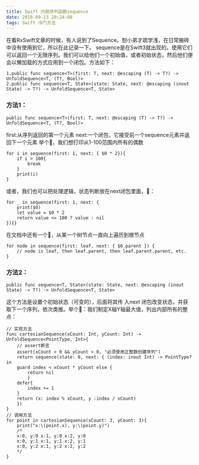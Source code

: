 ```yaml
---
title: Swift 内联序列函数sequence
date: 2018-09-13 20:24:08
tags: Swift 冷门方法
---
```

在看RxSwift文章的时候，有人说到了Sequence。恕小弟才疏学浅，在日常搬砖中没有使用到它，所以在此记录一下。 
sequence是在Swift3就出现的。使用它们可以返回一个无限序列。我们可以给他们一个初始值，或者初始状态，然后他们便会以懒加载的方式应用到一个闭包。方法如下：
```
1.public func sequence<T>(first: T, next: @escaping (T) -> T?) -> UnfoldSequence<T, (T?, Bool)>
2.public func sequence<T, State>(state: State, next: @escaping (inout State) -> T?) -> UnfoldSequence<T, State>
```
### 方法1：
```
public func sequence<T>(first: T, next: @escaping (T) -> T?) -> UnfoldSequence<T, (T?, Bool)>
```
first:从序列返回的第一个元素
next:一个闭包，它接受前一个sequence元素并返回下一个元素
举个🌰，我们想打印从1-100范围内所有的偶数
```
for i in sequence(first: 1, next: { $0 * 2}){
    if i > 100{
        break
    }
    print(i)
}
```
或者，我们也可以把处理逻辑，状态判断放在next闭包里面，🌰：
```
for _ in sequence(first: 1, next: {
    print($0)
    let value = $0 * 2
    return value <= 100 ? value : nil
}){}
```
在文档中还有一个🌰，从某一个树节点一直向上遍历到根节点
```
for node in sequence(first: leaf, next: { $0.parent }) {
    // node is leaf, then leaf.parent, then leaf.parent.parent, etc.
}
```
### 方法2：
```
public func sequence<T, State>(state: State, next: @escaping (inout State) -> T?) -> UnfoldSequence<T, State>
```
这个方法是设置个初始状态（可变的），后面将其传 入next 闭包改变状态，并获取下一个序列，依次类推。举个🌰：我们制定X轴Y轴最大值，列出内部所有的整点：
```
// 实现方法
func cartesianSequence(xCount: Int, yCount: Int) -> UnfoldSequence<PointType, Int>{
    // assert断言
    assert(xCount > 0 && yCount > 0, "必须使用正整数创建序列")
    return sequence(state: 0, next: { (index: inout Int) -> PointType? in
    guard index < xCount * yCount else {
        return nil
        }
    defer{
        index += 1
    }
    return (x: index % xCount, y :index / xCount)
    })
}
// 调用方法
for point in cartesianSequence(xCount: 3, yCount: 3){
    print("x:\(point.x), y:\(point.y)")
    /*
    x:0, y:0 x:1, y:0 x:2, y:0
    x:0, y:1 x:1, y:1 x:2, y:1 
    x:0, y:2 x:1, y:2 x:2, y:2
    */
}
```
